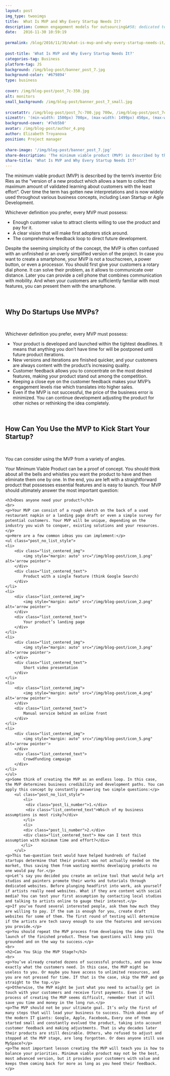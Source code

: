 ```yaml
---
layout: post
img_type: twooimgs
title:  What Is MVP and Why Every Startup Needs It?
description: Common engagement models for outsourcing&#58; dedicated team, time & material, fixed price.
date:   2016-11-30 10:59:19

permalink: /blog/2016/11/30/what-is-mvp-and-why-every-startup-needs-it/

post-title: 'What Is MVP and Why Every Startup Needs It?'
categories-tag: Business
platform-tag: JS
background: /img/blog-post/banner_post_7.jpg
background-color: '#679894'
type: business

cover: /img/blog-post/post_7c-350.jpg
alt: monitors
small_background: /img/blog-post/banner_post_7_small.jpg

srcsetattr: /img/blog-post/post_7c-700.jpg 700w, /img/blog-post/post_7c-450.jpg 450w, /img/blog-post/post_7c-350.jpg 350w
sizeattr: '(min-width: 1500px) 700px, (max-width: 1499px) 450px, (max-width: 1000px) 350px, 700px'
background-cover: '#7eb5b0'
avatar: /img/blog-post/author_4.png
author: Elizabeth Troyanova
position: Project manager

share-image: '/img/blog-post/banner_post_7.jpg'
share-description: 'The minimum viable product (MVP) is described by the term’s inventor Eric Ries as the “version of a new product which allows a team to collect the maximum amount of validated learning about customers with the least effort”. Over time the term has gotten new interpretations and is now widely used throughout various business concepts, including Lean Startup or Agile Development'
share-title: 'What Is MVP and Why Every Startup Needs It?'
---
```


<div class="post-body p-t-6rem">
    <p>The minimum viable product (MVP) is described by the term’s inventor Eric Ries as the “version of a new product which allows a team to collect the maximum amount of validated learning about customers with the least effort”. Over time the term has gotten new interpretations and is now widely used throughout various business concepts, including Lean Startup or Agile Development.</p>
    <p>Whichever definition you prefer, every MVP must possess:</p>
    <ul class="post_ul_arrow">
        <li>Enough customer value to attract clients willing to use the product and pay for it.</li>
        <li>A clear vision that will make first adopters stick around.</li>
        <li>The comprehensive feedback loop to direct future development.</li>
    </ul>
    <p>Despite the seeming simplicity of the concept, the MVP is often confused with an unfinished or an overly simplified version of the project. In case you want to create a smartphone, your MVP is not a touchscreen, a power button, or even a processor. You should first give your customers a rotary dial phone. It can solve their problem, as it allows to communicate over distance. Later you can provide a cell phone that combines communication with mobility. And when your customers are sufficiently familiar with most features, you can present them with the smartphone.</p>
    <br>
    <h2>Why Do Startups Use MVPs?</h2>
    <br>
    <p>Whichever definition you prefer, every MVP must possess:</p>
    <ul class="post_ul_arrow">
        <li>Your product is developed and launched within the tightest deadlines. It means that anything you don’t have time for will be postponed until future product iterations.</li>
        <li>New versions and iterations are finished quicker, and your customers are always content with the product’s increasing quality.</li>
        <li>Customer feedback allows you to concentrate on the most desired features, making your product stand out among the competition.</li>
        <li>Keeping a close eye on the customer feedback makes your MVP’s engagement levels rise which translates into higher sales.	 </li>
        <li>Even if the MVP is not successful, the price of the business error is minimized. You can continue development adjusting the product for other niches or rethinking the idea completely.</li>
    </ul>
    <br>
    <h2>How Can You Use the MVP to Kick Start Your Startup?</h2>
    <br>
    <p>You can consider using the MVP from a variety of angles.</p>
    <p>Your Minimum Viable Product can be a proof of concept. You should think about all the bells and whistles you want the product to have and then eliminate them one by one. In the end, you are left with a straightforward product that possesses essential features and is easy to launch. Your MVP should ultimately answer the most important question:</p>

    <h3>Does anyone need your product?</h3>
    <br>
    <p>Your MVP can consist of a rough sketch on the back of a used restaurant napkin or a landing page draft or even a simple survey for potential customers. Your MVP will be unique, depending on the industry you wish to conquer, existing solutions and your resources.</p>
    <p>Here are a few common ideas you can implement:</p>
    <ul class="post_no_list_style">
    <li>
        <div class="list_centered_img">
            <img style="margin: auto" src="/img/blog-post/icon_1.png" alt='arrow pointer'>
        </div>
        <div class="list_centered_text">
            Product with a single feature (think Google Search)
        </div>
    </li>
    <li>
        <div class="list_centered_img">
            <img style="margin: auto" src="/img/blog-post/icon_2.png" alt='arrow pointer'>
        </div>
        <div class="list_centered_text">
            Your product’s landing page
        </div>
    </li>
    <li>
        <div class="list_centered_img">
            <img style="margin: auto" src="/img/blog-post/icon_3.png" alt='arrow pointer'>
        </div>
        <div class="list_centered_text">
            Short video presentation
        </div>
    </li>
    <li>
        <div class="list_centered_img">
            <img style="margin: auto" src="/img/blog-post/icon_4.png" alt='arrow pointer'>
        </div>
        <div class="list_centered_text">
            Manual service behind an online front
        </div>
    </li>
    <li>
        <div class="list_centered_img">
            <img style="margin: auto" src="/img/blog-post/icon_5.png" alt='arrow pointer'>
        </div>
        <div class="list_centered_text">
            Crowdfunding campaign
        </div>
    </li>
    </ul>
    <p>Some think of creating the MVP as an endless loop. In this case, the MVP determines business credibility and development paths. You can apply this concept by constantly answering two simple questions:</p>
        <ul class="post_no_list_style">
            <li>
             <div class="post_li_number">1.</div>
             <div class="list_centered_text">Which of my business assumptions is most risky?</div>
            </li>
            <li>
            <div class="post_li_number">2.</div>
            <div class="list_centered_text"> How can I test this assumption with minimum time and effort?</div>
           </li>
        </ul>
    <p>This two-question test would have helped hundreds of failed startups determine that their product was not actually needed on the market, thus saving them from wasting months developing products no one would pay for.</p>
    <p>Let’s say you decided you create an online tool that would help art studios and painters promote their works and tutorials through dedicated websites. Before plunging headfirst into work, ask yourself if artists really need websites. What if they are content with social media? You can test your first assumption by contacting local studios and talking to artists online to gauge their interest.</p>
    <p>If you’ve found several interested people, ask them how much they are willing to pay. If the sum is enough for you, create draft websites for some of them. The first round of testing will determine if the artists are tech savvy enough to use the features and services you provide.</p>
    <p>You should repeat the MVP process from developing the idea till the launch of the finished product. These two questions will keep you grounded and on the way to success.</p>
    <br>
    <h2>Can You Skip the MVP Stage?</h2>
    <br>
    <p>You’ve already created dozens of successful products, and you know exactly what the customers need. In this case, the MVP might be useless to you. Or maybe you have access to unlimited resources, and you are not pressed for time. If that is the case, skip the MVP and go straight to the top.</p>
    <p>Otherwise, the MVP might be just what you need to actually get in touch with your customers and receive first payments. Even if the process of creating the MVP seems difficult, remember that it will save you time and money in the long run.</p>
    <p>The MVP should not be your ultimate goal. It’s only the first of many steps that will lead your business to success. Think about any of the modern IT giants: Google, Apple, Facebook… Every one of them started small and constantly evolved the product, taking into account customer feedback and making adjustments. That is why decades later their products are still desirable. Others, who refused to adjust and stopped at the MVP stage, are long forgotten. Or does anyone still use MySpace?</p>
    <p>The most important lesson creating the MVP will teach you is how to balance your priorities. Minimum viable product may not be the best, most advanced version, but it provides your customers with value and keeps them coming back for more as long as you heed their feedback.</p>
</div>